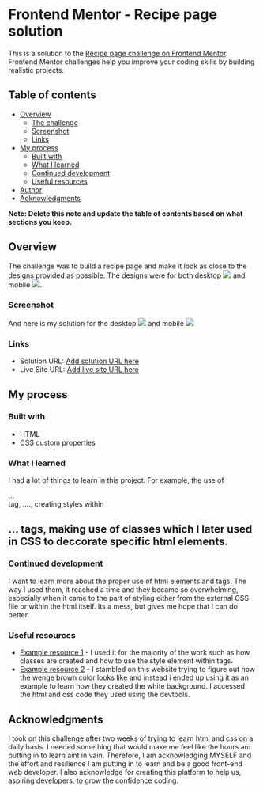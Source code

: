 # Frontend Mentor - Recipe page solution

This is a solution to the [Recipe page challenge on Frontend Mentor](https://www.frontendmentor.io/challenges/recipe-page-KiTsR8QQKm). Frontend Mentor challenges help you improve your coding skills by building realistic projects. 

## Table of contents

- [Overview](#overview)
  - [The challenge](#the-challenge)
  - [Screenshot](#screenshot)
  - [Links](#links)
- [My process](#my-process)
  - [Built with](#built-with)
  - [What I learned](#what-i-learned)
  - [Continued development](#continued-development)
  - [Useful resources](#useful-resources)
- [Author](#author)
- [Acknowledgments](#acknowledgments)

**Note: Delete this note and update the table of contents based on what sections you keep.**

## Overview
The challenge was to build a recipe page and make it look as close to the designs provided as possible. The designs were for both desktop ![](design/desktop-design.jpg)
and mobile ![](design/mobile-design.jpg).

### Screenshot

And here is my solution for the desktop ![](./desktopscreenshot.png) and mobile ![](./mobilescreenshot.png)


### Links

- Solution URL: [Add solution URL here](https://your-solution-url.com)
- Live Site URL: [Add live site URL here](https://your-live-site-url.com)

## My process

### Built with

- HTML
- CSS custom properties


### What I learned

I had a lot of things to learn in this project. For example, the use of <section>...</section> tag, <span>....</span>, creating styles within <h2>...</h> tags, making use of classes which I later used in CSS to deccorate specific html elements.


### Continued development

I want to learn more about the proper use of html elements and tags. The way I used them, it reached a time and they became so overwhelming, especially when it came to the part of styling either from the external CSS file or within the html itself. Its a mess, but gives me hope that I can do better.

### Useful resources

- [Example resource 1](https://w3schools.com) - I used it for the majority of the work such as how classes are created and how to use the style element within tags.
- [Example resource 2](https://https://paletadecolores.online/en/html-colors/brown/wenge/) - I stambled on this website trying to figure out how the wenge brown color looks like and instead i ended up using it as an example to learn how they created the white background. I accessed the html and css code they used using the devtools.



## Acknowledgments

I took on this challenge after two weeks of trying to learn html and css on a daily basis. I needed something that would make me feel like the hours am putting in to learn aint in vain. Therefore, I am acknowledging MYSELF and the effort and resilience I am putting in to learn and be a good front-end web developer. I also acknowledge [](https://www.frontendmentor.io/challenges/) for creating this platform to help us, aspiring developers, to grow the confidence coding.
